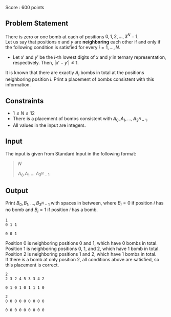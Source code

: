 Score : $600$ points

## Problem Statement

There is zero or one bomb at each of positions $0, 1, 2, \ldots, 3^N-1$.<br>
Let us say that positions $x$ and $y$ are **neighboring** each other if and only if the following condition is satisfied for every $i=1, \ldots, N$.

- Let $x'$ and $y'$ be the $i$-th lowest digits of $x$ and $y$ in ternary representation, respectively. Then, $|x' - y'| \leq 1$.

It is known that there are exactly $A_i$ bombs in total at the positions neighboring position $i$. Print a placement of bombs consistent with this information.

## Constraints

- $1 \leq N \leq 12$
- There is a placement of bombs consistent with $A_0, A_1, \ldots, A_{3^N-1}$.
- All values in the input are integers.

## Input

The input is given from Standard Input in the following format:

> $N$
> 
> $A_0$ $A_1$ $\ldots$ $A_{3^N-1}$

## Output

Print $B_0, B_1, \ldots, B_{3^N-1}$ with spaces in between, where $B_i = 0$ if position $i$ has no bomb and $B_i = 1$ if position $i$ has a bomb.

```input1
1
0 1 1
```

```output1
0 0 1
```

Position $0$ is neighboring positions $0$ and $1$, which have $0$ bombs in total.<br>
Position $1$ is neighboring positions $0$, $1$, and $2$, which have $1$ bomb in total.<br>
Position $2$ is neighboring positions $1$ and $2$, which have $1$ bombs in total.<br>
If there is a bomb at only position $2$, all conditions above are satisfied, so this placement is correct.

```input2
2
2 3 2 4 5 3 3 4 2
```

```output2
0 1 0 1 0 1 1 1 0
```

```input3
2
0 0 0 0 0 0 0 0 0
```

```output3
0 0 0 0 0 0 0 0 0
```